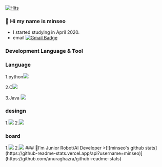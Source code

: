 [![Hits](https://hits.seeyoufarm.com/api/count/incr/badge.svg?url=https%3A%2F%2Fgithub.com%2Fminseo1214&count_bg=%233CFFDE&title_bg=%23E547FF&icon=&icon_color=%23C9C9C9&title=hits&edge_flat=false)](https://hits.seeyoufarm.com)
### 👋 Hi my name is minseo 

* I started studying in April 2020.
* email [![Gmail Badge](https://img.shields.io/badge/Gmail-d14836?style=flat-square&logo=Gmail&logoColor=white&link=mailto:alstj2004a@gmail.com)](mailto:alstj2004a@gmail.com)


### Development Language & Tool

<h3>Language</h3>

1.python<img src="https://img.shields.io/badge/Python-3766AB?style=flat-square&logo=Python&logoColor=white"/></a>

2.C<img src="https://img.shields.io/badge/C-A8B9CC?style=flat-square&logo=C&logoColor=white"/></a>

3.Java <img src="https://img.shields.io/badge/Java-007396?style=flat-square&logo=Java&logoColor=white"/></a>

<h3>desingn</h3>
1.<img src="https://img.shields.io/badge/AdobePhotoshop-31A8FF?style=flat-square&logo=Adobephotoshop&logoColor=white"/></a>
2.<img src="https://img.shields.io/badge/AdobeIllustrator-FF9A00?style=flat-square&logo=AdobeIllustrator&logoColor=white"/></a>

<h3>board</h3>
1.<img src="https://img.shields.io/badge/RaspberryPi-C51A4A?style=flat-square&logo=RaspberryPi&logoColor=white"/></a>
2.<img src="https://img.shields.io/badge/Arduino-00979D?style=flat-square&logo=Arduino&logoColor=white"/></a>
### 🤖I'm Junior Robot/AI Developer
>[![minseo's github stats](https://github-readme-stats.vercel.app/api?username=minseo)](https://github.com/anuraghazra/github-readme-stats)
